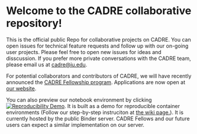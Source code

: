 # Welcome to the CADRE collaborative repository!
This is the official public Repo for collaborative projects on CADRE. You can open issues for technical feature requests and follow up with our on-going user projects. Please feel free to open new issues for ideas and disscussion. If you prefer more private conversations with the CADRE team, please email us at cadre@iu.edu.

For potential collaborators and contributors of CADRE, we will have recently announced the [CADRE Fellowship program](https://iuni.iu.edu/resources/cadre/fellowship-program). Applications are now open at [our website](https://iuni.iu.edu/resources/cadre/fellowship-proposal-form).

You can also preview our notebook environment by clicking [![Reproducibility Demo](https://mybinder.org/badge_logo.svg)](https://mybinder.org/v2/gh/iuni-cadre/ReproducibilityDemo.git/?urlpath=lab). It is built as a demo for reproducible container environments (Follow our step-by-step instruciton at [the wiki page.](https://github.com/iuni-cadre/ReproducibilityDemo/wiki/A-demo-of-reproducibility)). It is currently hosted by the public Binder server. CADRE Fellows and our future users can expect a similar implementation on our server.

